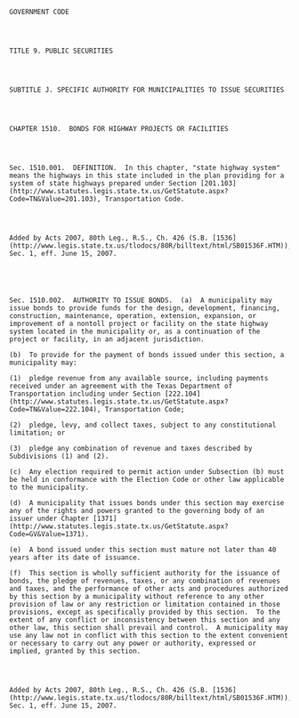 ﻿
    
    
    	
    					
    
    
    GOVERNMENT CODE
    
      
    
    
    TITLE 9. PUBLIC SECURITIES
    
      
    
    
    SUBTITLE J. SPECIFIC AUTHORITY FOR MUNICIPALITIES TO ISSUE SECURITIES
    
      
    
    
    CHAPTER 1510.  BONDS FOR HIGHWAY PROJECTS OR FACILITIES
    
      
    
    
    Sec. 1510.001.  DEFINITION.  In this chapter, "state highway system" means the highways in this state included in the plan providing for a system of state highways prepared under Section [201.103](http://www.statutes.legis.state.tx.us/GetStatute.aspx?Code=TN&Value=201.103), Transportation Code.
    
    
    
    
    Added by Acts 2007, 80th Leg., R.S., Ch. 426 (S.B. [1536](http://www.legis.state.tx.us/tlodocs/80R/billtext/html/SB01536F.HTM)), Sec. 1, eff. June 15, 2007.
    
    
    
    
    
    Sec. 1510.002.  AUTHORITY TO ISSUE BONDS.  (a)  A municipality may issue bonds to provide funds for the design, development, financing, construction, maintenance, operation, extension, expansion, or improvement of a nontoll project or facility on the state highway system located in the municipality or, as a continuation of the project or facility, in an adjacent jurisdiction.
    
    (b)  To provide for the payment of bonds issued under this section, a municipality may:
    
    (1)  pledge revenue from any available source, including payments received under an agreement with the Texas Department of Transportation including under Section [222.104](http://www.statutes.legis.state.tx.us/GetStatute.aspx?Code=TN&Value=222.104), Transportation Code;
    
    (2)  pledge, levy, and collect taxes, subject to any constitutional limitation; or
    
    (3)  pledge any combination of revenue and taxes described by Subdivisions (1) and (2).
    
    (c)  Any election required to permit action under Subsection (b) must be held in conformance with the Election Code or other law applicable to the municipality.
    
    (d)  A municipality that issues bonds under this section may exercise any of the rights and powers granted to the governing body of an issuer under Chapter [1371](http://www.statutes.legis.state.tx.us/GetStatute.aspx?Code=GV&Value=1371).
    
    (e)  A bond issued under this section must mature not later than 40 years after its date of issuance.
    
    (f)  This section is wholly sufficient authority for the issuance of bonds, the pledge of revenues, taxes, or any combination of revenues and taxes, and the performance of other acts and procedures authorized by this section by a municipality without reference to any other provision of law or any restriction or limitation contained in those provisions, except as specifically provided by this section.  To the extent of any conflict or inconsistency between this section and any other law, this section shall prevail and control.  A municipality may use any law not in conflict with this section to the extent convenient or necessary to carry out any power or authority, expressed or implied, granted by this section.
    
    
    
    
    Added by Acts 2007, 80th Leg., R.S., Ch. 426 (S.B. [1536](http://www.legis.state.tx.us/tlodocs/80R/billtext/html/SB01536F.HTM)), Sec. 1, eff. June 15, 2007.
    
    
    
    
    				
